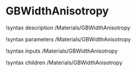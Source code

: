<!-- MOOSE Documentation Stub: Remove this when content is added. -->

# GBWidthAnisotropy

!syntax description /Materials/GBWidthAnisotropy

!syntax parameters /Materials/GBWidthAnisotropy

!syntax inputs /Materials/GBWidthAnisotropy

!syntax children /Materials/GBWidthAnisotropy
